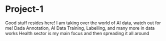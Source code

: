 # Project-1
Good stuff resides here!
I am taking over the world of AI data, watch out for me!
Dada Annotation, AI Data Training, Labelling, and many more in data works
Health sector is my main focus and then spreading it all around
